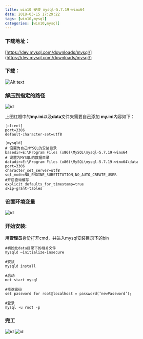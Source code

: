 ```yaml
---
title: win10 安装 mysql-5.7.19-winx64
date: 2018-03-15 17:29:22
tags: [win10,mysql]
categories: [win10,mysql]
---
```


### 下载地址：
[https://dev.mysql.com/downloads/mysql/](https://dev.mysql.com/downloads/mysql/)

### 下载：

![Alt text](http://cqhui.oss-cn-shenzhen.aliyuncs.com/1512113967774_1.png)

<!--more-->

### 解压到指定的路径

![id](http://cqhui.oss-cn-shenzhen.aliyuncs.com/1512114126430_1.png)

上图红框中的**my.ini**以及**data**文件夹需要自己添加
**my.ini**内容如下：
```
[client]
port=3306
default-character-set=utf8

[mysqld]
# 设置为自己MYSQL的安装目录 
basedir=E:\Program Files (x86)\MySQL\mysql-5.7.19-winx64
# 设置为MYSQL的数据目录
datadir=E:\Program Files (x86)\MySQL\mysql-5.7.19-winx64\data
port=3306
character_set_server=utf8
sql_mode=NO_ENGINE_SUBSTITUTION,NO_AUTO_CREATE_USER
#开启查询缓存
explicit_defaults_for_timestamp=true
skip-grant-tables
```
### 设置环境变量
![id](http://cqhui.oss-cn-shenzhen.aliyuncs.com/1512114228199_1.png)

### 开始安装:
用**管理员**身份打开cmd，并进入mysql安装目录下的bin
```
#初始化data目录下的相关文件
mysqld –initialize-insecure

#安装
mysqld install

#启动
net start mysql

#修改密码
set password for root@localhost = password(‘newPassword’);

#登录
mysql -u root -p
```

### 完工
![id](http://cqhui.oss-cn-shenzhen.aliyuncs.com/1512114302800_1.png)
![id](http://cqhui.oss-cn-shenzhen.aliyuncs.com/1512114335965_1.png)
